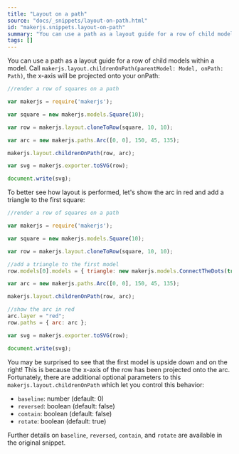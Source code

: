 ```yaml
---
title: "Layout on a path"
source: "docs/_snippets/layout-on-path.html"
id: "makerjs.snippets.layout-on-path"
summary: "You can use a path as a layout guide for a row of child models within a model. Call `makerjs.layout.childrenOnPath(parentModel: Model, onPath: Path)`, the x-axis will be projected onto your onPath:"
tags: []
---
```

You can use a path as a layout guide for a row of child models within a model.
Call `makerjs.layout.childrenOnPath(parentModel: Model, onPath: Path)`, the x-axis will be projected onto your onPath:

```javascript
//render a row of squares on a path

var makerjs = require('makerjs');

var square = new makerjs.models.Square(10);

var row = makerjs.layout.cloneToRow(square, 10, 10);

var arc = new makerjs.paths.Arc([0, 0], 150, 45, 135);

makerjs.layout.childrenOnPath(row, arc);

var svg = makerjs.exporter.toSVG(row);

document.write(svg);
```

To better see how layout is performed, let's show the arc in red and add a triangle to the first square:

```javascript
//render a row of squares on a path

var makerjs = require('makerjs');

var square = new makerjs.models.Square(10);

var row = makerjs.layout.cloneToRow(square, 10, 10);

//add a triangle to the first model
row.models[0].models = { triangle: new makerjs.models.ConnectTheDots(true, [ [5, 8], [2, 2], [8, 2] ]) };

var arc = new makerjs.paths.Arc([0, 0], 150, 45, 135);

makerjs.layout.childrenOnPath(row, arc);

//show the arc in red
arc.layer = "red";
row.paths = { arc: arc };

var svg = makerjs.exporter.toSVG(row);

document.write(svg);
```

You may be surprised to see that the first model is upside down and on the right! This is because the x-axis of the row has been projected onto the arc.
Fortunately, there are additional optional parameters to this `makerjs.layout.childrenOnPath` which let you control this behavior:

- `baseline`: number (default: 0)
- `reversed`: boolean (default: false)
- `contain`: boolean (default: false)
- `rotate`: boolean (default: true)

Further details on `baseline`, `reversed`, `contain`, and `rotate` are available in the original snippet.
